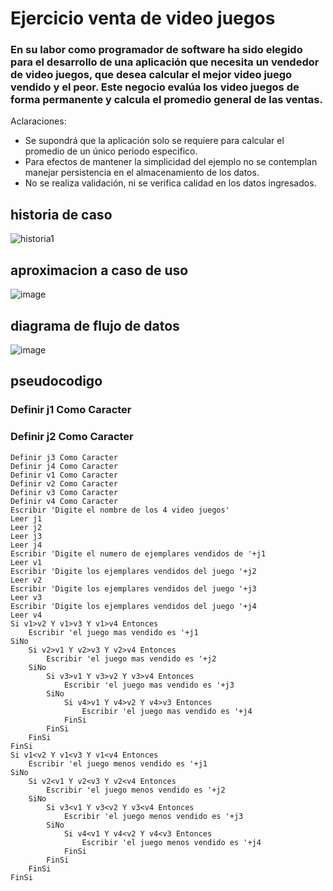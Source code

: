 # Ejercicio venta de video juegos
### En su labor como programador de software ha sido elegido para el desarrollo de una aplicación que necesita un vendedor de video juegos, que desea calcular el mejor video juego vendido y el peor. Este negocio evalúa los video juegos de forma permanente y calcula el promedio general de las ventas.
Aclaraciones:
* Se supondrá que la aplicación solo se requiere para calcular el promedio de un único periodo especifico.
* Para efectos de mantener la simplicidad del ejemplo no se contemplan manejar persistencia en el almacenamiento de los datos.
* No se realiza validación, ni se verifica calidad en los datos ingresados.
## historia de caso
![historia1](https://github.com/XkindredX/ejercicio1.github.io/assets/132966410/6f3d70b8-f862-49f9-8d69-e4e4bcec23ce)
## aproximacion a caso de uso
![image](https://github.com/XkindredX/ejercicio1.github.io/assets/132966410/42324996-86a1-48c0-afea-0217e1f0f56d)
## diagrama de flujo de datos
![image](https://github.com/XkindredX/ejercicio1.github.io/assets/132966410/5f55b664-80ca-4c11-9af4-c240e281d8b2)
## pseudocodigo
  ### Definir j1 Como Caracter
  ### Definir j2 Como Caracter
	Definir j3 Como Caracter
	Definir j4 Como Caracter
	Definir v1 Como Caracter
	Definir v2 Como Caracter
	Definir v3 Como Caracter
	Definir v4 Como Caracter
	Escribir 'Digite el nombre de los 4 video juegos'
	Leer j1
	Leer j2
	Leer j3
	Leer j4
	Escribir 'Digite el numero de ejemplares vendidos de '+j1
	Leer v1
	Escribir 'Digite los ejemplares vendidos del juego '+j2
	Leer v2
	Escribir 'Digite los ejemplares vendidos del juego '+j3
	Leer v3
	Escribir 'Digite los ejemplares vendidos del juego '+j4
	Leer v4
	Si v1>v2 Y v1>v3 Y v1>v4 Entonces
		Escribir 'el juego mas vendido es '+j1
	SiNo
		Si v2>v1 Y v2>v3 Y v2>v4 Entonces
			Escribir 'el juego mas vendido es '+j2
		SiNo
			Si v3>v1 Y v3>v2 Y v3>v4 Entonces
				Escribir 'el juego mas vendido es '+j3
			SiNo
				Si v4>v1 Y v4>v2 Y v4>v3 Entonces
					Escribir 'el juego mas vendido es '+j4
				FinSi
			FinSi
		FinSi
	FinSi
	Si v1<v2 Y v1<v3 Y v1<v4 Entonces
		Escribir 'el juego menos vendido es '+j1
	SiNo
		Si v2<v1 Y v2<v3 Y v2<v4 Entonces
			Escribir 'el juego menos vendido es '+j2
		SiNo
			Si v3<v1 Y v3<v2 Y v3<v4 Entonces
				Escribir 'el juego menos vendido es '+j3
			SiNo
				Si v4<v1 Y v4<v2 Y v4<v3 Entonces
					Escribir 'el juego menos vendido es '+j4
				FinSi
			FinSi
		FinSi
	FinSi
